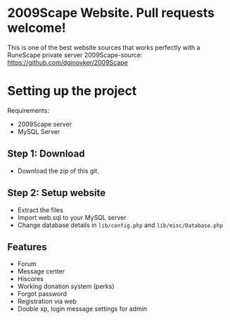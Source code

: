 # 2009Scape Website. Pull requests welcome!
This is one of the best website sources that works perfectly with a RuneScape private server
2009Scape-source: https://github.com/dginovker/2009Scape

# Setting up the project
Requirements:
- 2009Scape server 
- MySQL Server

## Step 1: Download
- Download the zip of this git.

## Step 2: Setup website
- Extract the files
- Import web.sql to your MySQL server
- Change database details in `lib/config.php` and `lib/misc/Database.php`
  
 ## Features
 - Forum
 - Message center
 - Hiscores
 - Working donation system (perks)
 - Forgot password
 - Registration via web
 - Double xp, login message settings for admin
